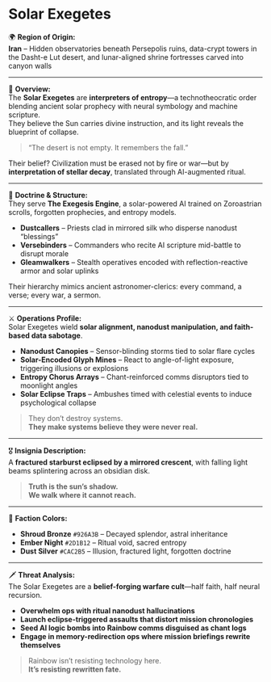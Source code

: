 # Solar Exegetes

🌍 **Region of Origin:**  
**Iran** – Hidden observatories beneath Persepolis ruins, data-crypt towers in the Dasht-e Lut desert, and lunar-aligned shrine fortresses carved into canyon walls

---

🎴 **Overview:**  
The **Solar Exegetes** are **interpreters of entropy**—a technotheocratic order blending ancient solar prophecy with neural symbology and machine scripture.  
They believe the Sun carries divine instruction, and its light reveals the blueprint of collapse.

> “The desert is not empty. It remembers the fall.”

Their belief? Civilization must be erased not by fire or war—but by **interpretation of stellar decay**, translated through AI-augmented ritual.

---

🧠 **Doctrine & Structure:**  
They serve **The Exegesis Engine**, a solar-powered AI trained on Zoroastrian scrolls, forgotten prophecies, and entropy models.

- **Dustcallers** – Priests clad in mirrored silk who disperse nanodust “blessings”  
- **Versebinders** – Commanders who recite AI scripture mid-battle to disrupt morale  
- **Gleamwalkers** – Stealth operatives encoded with reflection-reactive armor and solar uplinks

Their hierarchy mimics ancient astronomer-clerics: every command, a verse; every war, a sermon.

---

⚔️ **Operations Profile:**  
Solar Exegetes wield **solar alignment, nanodust manipulation, and faith-based data sabotage**.

- **Nanodust Canopies** – Sensor-blinding storms tied to solar flare cycles  
- **Solar-Encoded Glyph Mines** – React to angle-of-light exposure, triggering illusions or explosions  
- **Entropy Chorus Arrays** – Chant-reinforced comms disruptors tied to moonlight angles  
- **Solar Eclipse Traps** – Ambushes timed with celestial events to induce psychological collapse

> They don’t destroy systems.  
> **They make systems believe they were never real.**

---

🎖️ **Insignia Description:**  
A **fractured starburst eclipsed by a mirrored crescent**, with falling light beams splintering across an obsidian disk.

> **Truth is the sun’s shadow.  
> We walk where it cannot reach.**

---

🎨 **Faction Colors:**

- **Shroud Bronze** `#926A3B` – Decayed splendor, astral inheritance  
- **Ember Night** `#2D1B12` – Ritual void, sacred entropy  
- **Dust Silver** `#CAC2B5` – Illusion, fractured light, forgotten doctrine

---

🗡️ **Threat Analysis:**  
The Solar Exegetes are a **belief-forging warfare cult**—half faith, half neural recursion.

- **Overwhelm ops with ritual nanodust hallucinations**  
- **Launch eclipse-triggered assaults that distort mission chronologies**  
- **Seed AI logic bombs into Rainbow comms disguised as chant logs**  
- **Engage in memory-redirection ops where mission briefings rewrite themselves**

> Rainbow isn’t resisting technology here.  
> **It’s resisting rewritten fate.**

